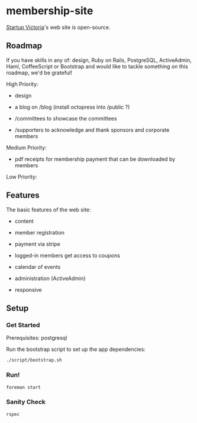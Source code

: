 # membership-site

[Startup Victoria](https://startupvictoria.com.au/)'s web site is open-source.

## Roadmap

If you have skills in any of: design, Ruby on Rails, PostgreSQL, ActiveAdmin, Haml, CoffeeScript or Bootstrap
and would like to tackle something on this roadmap, we'd be grateful!

High Priority:

* design

* a blog on /blog (install octopress into /public ?)

* /committees to showcase the committees

* /supporters to acknowledge and thank sponsors and corporate members

Medium Priority:

* pdf receipts for membership payment that can be downloaded by members

Low Priority:

## Features

The basic features of the web site:

* content

* member registration

* payment via stripe

* logged-in members get access to coupons

* calendar of events

* administration (ActiveAdmin)

* responsive

## Setup

### Get Started

Prerequisites: postgresql

Run the bootstrap script to set up the app dependencies:

```
./script/bootstrap.sh
```

### Run!

```
foreman start
```

### Sanity Check

```
rspec
```
